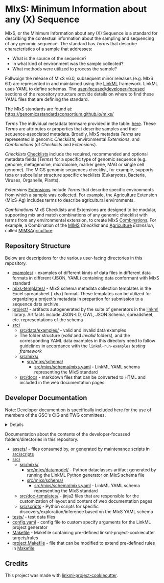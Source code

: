 # MIxS: Minimum Information about any (X) Sequence

MIxS, or the Minimum Information about any (X) Sequence is a standard for describing the contextual information about the sampling and sequencing of any genomic sequence. The standard has *Terms* that describe characteristics of a sample that addresses: 
* What is the source of the sequence?
* In what kind of environment was the sample collected?
* What methods were utilized to process the sample?

Follwoign the release of MIxS v6.0, subsequent minor releases (e.g. MIxS 6.1) are represented in and maintained using the [LinkML](https://linkml.io/linkml/) framework. LinkML uses YAML to define schemas. The [user-focused](#repository-structure)/[developer-focused](#developer-documentation) sections of the repository structure provide details on where to find these YAML files that are defining the standard.

The MIxS standards are found at: https://genomicsstandardsconsortium.github.io/mixs/

*Terms* 
The individual metadata termsare provided in the table: [here](https://genomicsstandardsconsortium.github.io/mixs/term_list/). These *Terms* are attributes or properties that describe samples and their sequence-associated metadata. Broadly, MIxS metadata *Terms* are represented in genomic *Checklists*, environmental *Extensions*, and *Combinations* (of *Checklists* and *Extensions*). 

*Checklists*
[Checklists](https://genomicsstandardsconsortium.github.io/mixs/#checklists) include the required, recommended and optional metadata fields (*Terms*) for a specific type of genomic sequence (e.g. genome, metagenome, microbiome, marker gene, MAG or single cell genome). The MIGS genomic sequences checklist, for example, supports taxa or subcellular structure specific checklists (Eukaryotes, Bacteria, Viruses, Organelle, Plants).

*Extensions*
[Extensions](https://genomicsstandardsconsortium.github.io/mixs/#extensions) include *Terms* that describe specific environments from which a sample was collected. For example, the Agriculture Extension (MIxS-Ag) includes terms to describe agricultural environments.

*Combinations*
MIxS Checklists and Extensions are designed to be modular, supporting mix and match combinations of any genomic checklist with terms from any environmental extension, to create MIxS [Combinations](https://genomicsstandardsconsortium.github.io/mixs/combinations/). For example, a Combination of the [MIMS](https://genomicsstandardsconsortium.github.io/mixs/0010007/) *Checklist* and [Agriculture](https://genomicsstandardsconsortium.github.io/mixs/0016018/) *Extension*, called [MIMSAgriculture](https://genomicsstandardsconsortium.github.io/mixs/0010003_0016018/).

## Repository Structure

Below are descriptions for the various user-facing directories in this repository.

* [examples/](examples/) - examples of different kinds of data files in different data formats in different (JSON, YAML) containing data conformant with MIxS standard
* [mixs-templates/](mixs-templates/) -  MIxS schema metadata collection templates in the Excel spreadsheet (.xlsx) format. These templates can be utilized for organizing a project's metadata in prepartion for submission to a sequence data archive.
* [project/](project/) - artifacts autogenerated by the suite of generators in the [linkml](https://github.com/linkml/linkml) library. Artifacts include JSON-LD, OWL, JSON Schema, spreadsheet, etc. representations of the schema
* [src/](src/)
  * [src/data/examples/](src/data/examples/) - valid and invalid data examples 
  * The folder structure (*valid* and *invalid* folders), and the corresponding YAML data examples in this directory need to follow guidelines in accordance with the `linkml-run-examples` *testing framework*
  * [src/mixs/](src/mixs/)
    * [src/mixs/schema/](src/mixs/schema/)
      * [src/mixs/schema/mixs.yaml](src/mixs/schema/mixs.yaml) - LinkML YAML schema representing the MIxS standard
  * [src/docs](src/docs) - markdown files that can be converted to HTML and included in the web documentation pages

## Developer Documentation
Note: Developer documention is specifically included here for the use of members of the GSC's CIG and TWG committees.
<details>
Use the `make` command to generate project artefacts:

* `make all`: make everything
* `make deploy`: deploys site
</details>

Documentation about the contents of the developer-focussed folders/directories in this repository.

* [assets/](assets/) - files consumed by, or generated by maintenance scripts in [src/scripts](src/scripts/)
* [src/](src/)
  * [src/mixs/](src/mixs/)
    * [src/mixs/datamodel/](src/mixs/datamodel/) - Python dataclasses artifact generated by running the LinkML Python generator on MIxS schema file
    * [src/mixs/schema/](src/mixs/schema/)
      * [src/mixs/schema/mixs.yaml](src/mixs/schema/mixs.yaml) - LinkML YAML schema representing the MIxS standard
  * [src/doc-templates/](src/doc-templates/) - jinja2 files that are responsible for the customization of layout and content of web documentation pages
  * [src/scripts](src/scripts) - Python scripts for specific discovery/exploration/inference based on the MIxS YAML schema
* [tests/](tests/) - test data files
* [config.yaml](config.yaml) - config file to custom specify arguments for the LinkML project generator
* [Makefile](Makefile) - Makefile containing pre-defined linkml-project-cookiecutter targets/rules
* [project.Makefile](project.Makefile) - file that can be modified to extend pre-defined rules in [Makefile](Makefile)

## Credits

This project was made with
[linkml-project-cookiecutter](https://github.com/linkml/linkml-project-cookiecutter).
